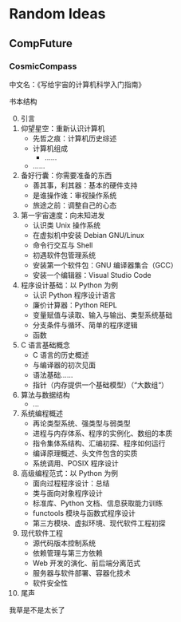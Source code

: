 # Random Ideas

## CompFuture

### CosmicCompass

中文名：《写给宇宙的计算机科学入门指南》

书本结构

0. 引言
1. 仰望星空：重新认识计算机
   - 先哲之痕：计算机历史综述
   - 计算机组成
     - ……
   - ……
2. 备好行囊：你需要准备的东西
   - 善其事，利其器：基本的硬件支持
   - 是谁操作谁：审视操作系统
   - 旅途之前：调整自己的心态
3. 第一宇宙速度：向未知进发
   - 认识类 Unix 操作系统
   - 在虚拟机中安装 Debian GNU/Linux
   - 命令行交互与 Shell
   - 初遇软件包管理系统
   - 安装第一个软件包：GNU 编译器集合（GCC）
   - 安装一个编辑器：Visual Studio Code
4. 程序设计基础：以 Python 为例
   - 认识 Python 程序设计语言
   - 廉价计算器：Python REPL
   - 变量赋值与读取、输入与输出、类型系统基础
   - 分支条件与循环、简单的程序逻辑
   - 函数
5. C 语言基础概念
   - C 语言的历史概述
   - 与编译器的初次见面
   - 语法基础……
   - 指针（内存提供一个基础模型）（“大数组“）
6. 算法与数据结构
     - ...
7. 系统编程概述
   - 再论类型系统、强类型与弱类型
   - 进程与内存体系、程序的实例化、数组的本质
   - 指令集体系结构、汇编初探、程序如何运行
   - 编译原理概述、头文件包含的实质
   - 系统调用、POSIX 程序设计
8. 高级编程范式：以 Python 为例
   - 面向过程程序设计：总结
   - 类与面向对象程序设计
   - 标准库、Python 文档、信息获取能力训练
   - functools 模块与函数式程序设计
   - 第三方模块、虚拟环境、现代软件工程初探 
9. 现代软件工程
   - 源代码版本控制系统
   - 依赖管理与第三方依赖
   - Web 开发的演化、前后端分离范式
   - 服务器与软件部署、容器化技术
   - 软件安全性
10. 尾声

我草是不是太长了
